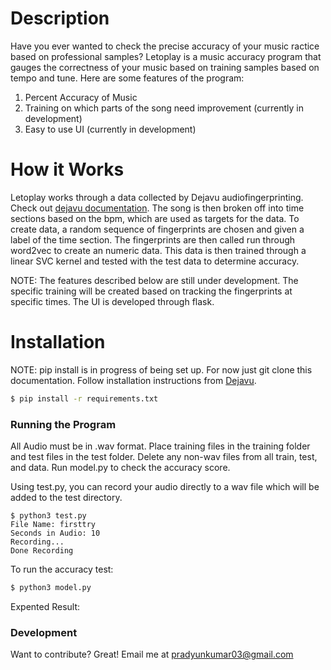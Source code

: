 # Description
Have you ever wanted to check the precise accuracy of your music ractice based on professional samples? Letoplay is a music accuracy program that gauges the correctness of your music based on training samples based on tempo and tune. Here are some features of the program:

1. Percent Accuracy of Music
2. Training on which parts of the song need improvement (currently in development)
3. Easy to use UI (currently in development)


# How it Works

Letoplay works through a data collected by Dejavu audiofingerprinting. Check out [dejavu documentation](https://github.com/worldveil/dejavu). The song is then broken off into time sections based on the bpm, which are used as targets for the data. To create data, a random sequence of fingerprints are chosen and given a label of the time section. The fingerprints are then called run through word2vec to create an numeric data. This data is then trained through a linear SVC kernel and tested with the test data to determine accuracy. 

NOTE: The features described below are still under development.
The specific training will be created based on tracking the fingerprints at specific times. The UI is developed through flask.


# Installation
NOTE: pip install is in progress of being set up. For now just git clone this documentation. Follow installation instructions from [Dejavu](https://github.com/worldveil/dejavu).

```sh
$ pip install -r requirements.txt
```
### Running the Program

All Audio must be in .wav format. Place training files in the training folder and test files in the test folder. Delete any non-wav files from all train, test, and data. Run model.py to check the accuracy score.

Using test.py, you can record your audio directly to a wav file which will be added to the test directory.

```
$ python3 test.py
File Name: firsttry
Seconds in Audio: 10
Recording...
Done Recording
```

To run the accuracy test:

```sh
$ python3 model.py
```

Expented Result:

### Development

Want to contribute? Great! Email me at pradyunkumar03@gmail.com
